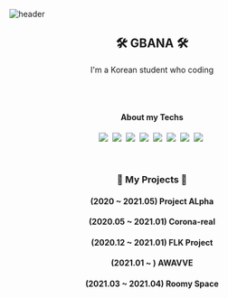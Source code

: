 ![header](https://capsule-render.vercel.app/api?type=soft&color=auto&height=150&section=header&text=GBANA&fontSize=70&animation=twinkling)

<h2 align="center">🛠  GBANA 🛠</h2>

<p align="center">I'm a Korean student who coding</p>
<br/>
<br/>

<h4 align="center">About my Techs</h4>

<p align="center">
  <img src="https://img.shields.io/badge/Java-007396?style=flat-square&logo=Java&logoColor=white"/></a>&nbsp 
  <img src="https://img.shields.io/badge/JavaScript-F7DF1E?style=flat-square&logo=JavaScript&logoColor=white"/></a>&nbsp 
  <img src="https://img.shields.io/badge/React-61DAFB?style=flat-square&logo=React&logoColor=white"/></a>&nbsp 
  <img src="https://img.shields.io/badge/HTML5-E34F26?style=flat-square&logo=HTML5&logoColor=white"/></a>&nbsp 
  <img src="https://img.shields.io/badge/css-1572B6?style=flat-square&logo=css3&logoColor=white"/></a>&nbsp 
  <img src="https://img.shields.io/badge/C++-00599C?style=flat-square&logo=C%2B%2B&logoColor=white"/></a>&nbsp 
  <img src="https://img.shields.io/badge/C-A8B9CC?style=flat-square&logo=C&logoColor=white"/></a>&nbsp 
  <img src="https://img.shields.io/badge/Mysql-E6B91E?style=flat-square&logo=MySql&logoColor=white"/></a>&nbsp 
</p>


<br>
  <h3 align="center"> 🏬  My Projects 🏬 </h3>
  <h4 align="center">(2020    ~ 2021.05) Project ALpha </h4>
  <h4 align="center">(2020.05 ~ 2021.01) Corona-real </h4>
  <h4 align="center">(2020.12 ~ 2021.01) FLK Project </h4>
  <h4 align="center">(2021.01 ~        ) AWAVVE </h4>
  <h4 align="center">(2021.03 ~ 2021.04) Roomy Space </h4>
</br>

